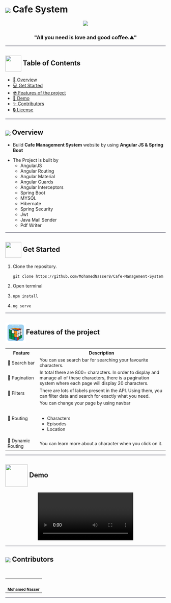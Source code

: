 # <img  align="center" width= 65px  src="https://cdn.dribbble.com/users/1490076/screenshots/6436878/game-store_coffee-house_animated8002.gif"> Cafe System

<div align="center">

<img height=400px src="https://cdn.dribbble.com/users/1490076/screenshots/6436878/game-store_coffee-house_animated8002.gif">
<div align="center"  width=10%>

### "All you need is love and good coffee.⛰"

</div>
</div>

<hr style="background-color: #4b4c60"></hr>

## <img align= center width=50px height=50px src="https://user-images.githubusercontent.com/71986226/154075883-2a5679d2-b411-448f-b423-9565babf35aa.gif"> Table of Contents

- <a href ="#about"> 📙 Overview</a>
- <a href ="#Started"> 💻 Get Started</a>
- <a href ="#Features"> ☢ Features of the project</a>
- <a href ="#Video"> 🎥 Demo</a>
- <a href ="#Contributors"> ✨ Contributors</a>
- <a href ="#License"> 🔒 License</a>
<hr style="background-color: #4b4c60"></hr>
<a id = "about"></a>

## <img align="center"  height =50px src="https://user-images.githubusercontent.com/71986226/154076110-1233d7a8-92c2-4d79-82c1-30e278aa518a.gif"> Overview

<ul>
 <li>

Build **Cafe Management System** website by using **Angular JS & Spring Boot**</li>

 <li> The Project is built by
 
 <ul>
    <li> AngularJS </li>
    <li> Angular Routing </li>
    <li> Angular Material </li>
    <li> Angular Guards </li>
    <li> Angular Interceptors </li>
    <li>Spring Boot </li>
    <li> MYSQL </li>
  <li> Hibernate </li>
  <li> Spring Security </li>
    <li> Jwt </li>
    <li> Java Mail Sender </li>
    <li> Pdf Writer </li>
   </ul>
   </li>
</ul>
</li>
<hr style="background-color: #4b4c60"></hr>
<a id = "Started"></a>

## <img  align= center width=50px height=50px src="https://c.tenor.com/HgX89Yku5V4AAAAi/to-the-moon.gif"> Get Started

<ol>
<li>Clone the repository.

<br>

```
git clone https://github.com/MohamedNasser8/Cafe-Management-System
```

</li>
<li>Open terminal</li>
<li>

```
npm install
```

</li>
<li>

```
ng serve
```

</li>
</ol>
<hr style="background-color: #4b4c60"></hr>
<a id ="Features"></a>

## <img align= center width=65px height=65px src="https://raw.githubusercontent.com/EslamAsHhraf/EslamAsHhraf/main/images/skills.gif">Features of the project

<table  >
<tr >
<th width=20% >Feature</th>
<th >Description</th>
</tr>
<tr>
<td> 🔷 Search bar</td>
<td> You can use search bar for searching  your favourite characters.</td>
</tr>
<tr>
<td> 🔶 Pagination</td>
<td>In total there are 800+ characters. In order to display and manage all of these characters, there is a pagination system where each page will display 20 characters.</td>
</tr>
<tr>
<td> 🔷 Filters</td>
<td>There are lots of labels present in the API. Using them, you can filter  data and search for exactly what you need.</td>
</tr>
<tr>
<td> 🔶 Routing</td>
<td>You can change your page by using navbar
<ul>
<br>
<li>Characters</li>
<li>Episodes</li>
<li>Location</li>
</ul>
</td>
</tr>
<tr>
<td> 🔷 Dynamic Routing</td>
<td>You can learn more about a character when you click on it.
</td>
</tr>
</table>

<hr style="background-color: #4b4c60"></hr>
<a id ="Video"></a>

## <img  align= center width= 70px height =70px src="https://img.genial.ly/5f91608064ad990c6ee12237/bd7195a3-a8bb-494b-8a6d-af48dd4deb4b.gif?genial&1643587200063"> Demo

<div  align="center">
<video src="https://user-images.githubusercontent.com/71986226/189550759-836e8ef1-9d0e-4721-a766-914e4c721f6f.mp4">
</video> 
</div>

<hr style="background-color: #4b4c60"></hr>
<a id ="Contributors"></a>

## <img align="center"  height =60px src="https://user-images.githubusercontent.com/63050133/156777293-72a6e681-2582-4a9d-ad92-09d1181d47c7.gif"> Contributors

<br>
<table >
  <tr>
        <td align="center"><a href="https://github.com/MohamedNasser*"><img src="https://avatars.githubusercontent.com/u/66921605?v=4" width="150px;" alt=""/><br /><sub><b>Mohamed Nasser</b></sub></a><br /></td>
  </tr>
</table>

<hr style="background-color: #4b4c60"></hr>
